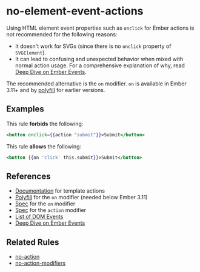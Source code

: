 # no-element-event-actions

Using HTML element event properties such as `onclick` for Ember actions is not recommended for the following reasons:

* It doesn't work for SVGs (since there is no `onclick` property of `SVGElement`).
* It can lead to confusing and unexpected behavior when mixed with normal action usage. For a comprehensive explanation of why, read [Deep Dive on Ember Events].

The recommended alternative is the `on` modifier. `on` is available in Ember 3.11+ and by [polyfill](https://github.com/buschtoens/ember-on-modifier) for earlier versions.

## Examples

This rule **forbids** the following:

```hbs
<button onclick={{action "submit"}}>Submit</button>
```

This rule **allows** the following:

```hbs
<button {{on 'click' this.submit}}>Submit</button>
```

## References

* [Documentation](https://guides.emberjs.com/release/templates/actions/) for template actions
* [Polyfill](https://github.com/buschtoens/ember-on-modifier) for the `on` modifier (needed below Ember 3.11)
* [Spec](http://api.emberjs.com/ember/release/classes/Ember.Templates.helpers/methods/fn?anchor=on) for the `on` modifier
* [Spec](https://api.emberjs.com/ember/release/classes/Ember.Templates.helpers/methods/action?anchor=action) for the `action` modifier
* [List of DOM Events](https://developer.mozilla.org/en-US/docs/Web/Events)
* [Deep Dive on Ember Events]

[Deep Dive on Ember Events]: https://medium.com/square-corner-blog/deep-dive-on-ember-events-cf684fd3b808

## Related Rules

* [no-action](no-action.md)
* [no-action-modifiers](no-action-modifiers.md)
